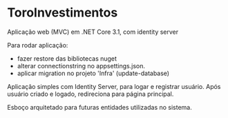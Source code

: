 # ToroInvestimentos

Aplicação web (MVC) em .NET Core 3.1, com identity server

Para rodar aplicação:
- fazer restore das bibliotecas nuget
- alterar connectionstring no appsettings.json.
- aplicar migration no projeto 'Infra' (update-database)

Aplicação simples com Identity Server, para logar e registrar usuário.
Após usuário criado e logado, redireciona para página principal.

Esboço arquitetado para futuras entidades utilizadas no sistema.

